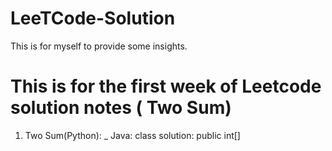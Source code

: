 # LeeTCode-Solution
This is for myself to provide some insights. 
# This is for the first week of Leetcode solution notes ( Two Sum) 
1. Two Sum(Python):
_ Java: class solution:
            public int[]

